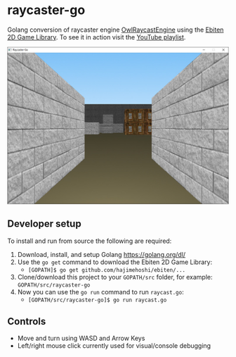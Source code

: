 # raycaster-go
Golang conversion of raycaster engine [OwlRaycastEngine](https://github.com/Owlzy/OwlRaycastEngine) using the [Ebiten 2D Game Library](https://github.com/hajimehoshi/ebiten). To see it in action visit the [YouTube playlist](https://www.youtube.com/playlist?list=PLOINtzQqJWIh8OQsvYAahr2yuAF5VLk38).

![Screenshot](screenshot.jpg)

## Developer setup
To install and run from source the following are required:
1. Download, install, and setup Golang https://golang.org/dl/
2. Use the `go get` command to download the Ebiten 2D Game Library: 
    * `[GOPATH]$ go get github.com/hajimehoshi/ebiten/...`
3. Clone/download this project to your `GOPATH/src` folder, for example: `GOPATH/src/raycaster-go`
4. Now you can use the `go run` command to run `raycast.go`:
    * `[GOPATH/src/raycaster-go]$ go run raycast.go`

## Controls
* Move and turn using WASD and Arrow Keys
* Left/right mouse click currently used for visual/console debugging
